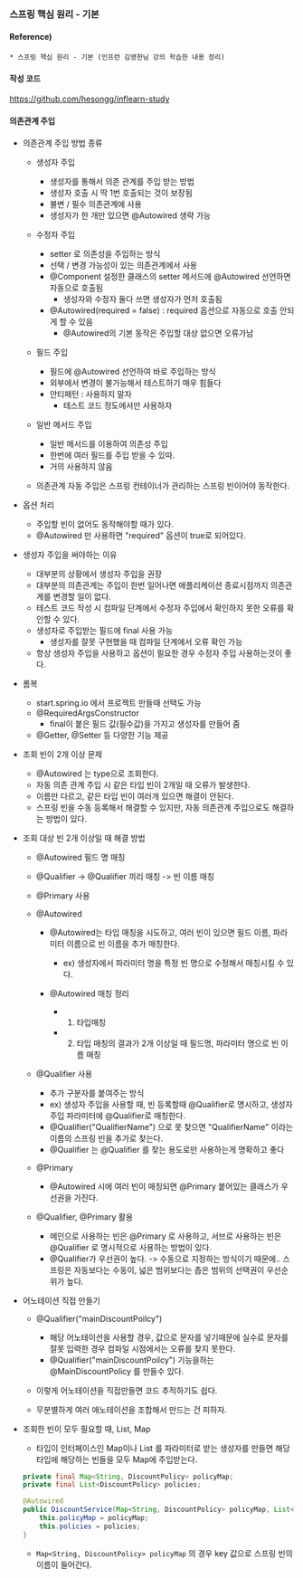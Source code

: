 ### 스프링 핵심 원리 - 기본 

#### Reference) 
	* 스프링 핵심 원리 - 기본 (인프런 김영한님 강의 학습한 내용 정리)

#### 작성 코드
https://github.com/hesongg/inflearn-study

#### 의존관계 주입

- 의존관계 주입 방법 종류
	- 생성자 주입
		- 생성자를 통해서 의존 관계를 주입 받는 방법
		- 생성자 호출 시 딱 1번 호출되는 것이 보장됨
		- 불변 / 필수 의존관계에 사용
		- 생성자가 한 개만 있으면 @Autowired 생략 가능
		
	- 수정자 주입
		- setter 로 의존성을 주입하는 방식
		- 선택 / 변경 가능성이 있는 의존관계에서 사용
		- @Component 설정한 클래스의 setter 메서드에 @Autowired 선언하면 자동으로 호출됨
			- 생성자와 수정자 둘다 쓰면 생성자가 먼저 호출됨
		- @Autowired(required = false) : required 옵션으로 자동으로 호출 안되게 할 수 있음
			- @Autowired의 기본 동작은 주입할 대상 없으면 오류가남
		
	- 필드 주입
		- 필드에 @Autowired 선언하여 바로 주입하는 방식
		- 외부에서 변경이 불가능해서 테스트하기 매우 힘들다
		- 안티패턴 : 사용하지 말자
			- 테스트 코드 정도에서만 사용하자
		
	- 일반 메서드 주입
		- 일반 메서드를 이용하여 의존성 주입
		- 한번에 여러 필드를 주입 받을 수 있따.
		- 거의 사용하지 않음
		
	- 의존관계 자동 주입은 스프링 컨테이너가 관리하는 스프링 빈이어야 동작한다.
	
	
- 옵션 처리
	- 주입할 빈이 없어도 동작해야할 때가 있다.
	- @Autowired 만 사용하면 "required" 옵션이 true로 되어있다.
	

- 생성자 주입을 써야하는 이유
	- 대부분의 상황에서 생성자 주입을 권장
	- 대부분의 의존관계는 주입이 한번 일어나면 애플리케이션 종료시점까지 의존관계를 변경할 일이 없다.
	- 테스트 코드 작성 시 컴파일 단계에서 수정자 주입에서 확인하지 못한 오류를 확인할 수 있다.
	- 생성자로 주입받는 필드에 final 사용 가능
		- 생성자를 잘못 구현했을 때 컴파일 단계에서 오류 확인 가능
	- 항상 생성자 주입을 사용하고 옵션이 필요한 경우 수정자 주입 사용하는것이 좋다.


- 롬복
	- start.spring.io 에서 프로젝트 만들때 선택도 가능
	- @RequiredArgsConstructor
		- final이 붙은 필드 값(필수값)을 가지고 생성자를 만들어 줌
	- @Getter, @Setter 등 다양한 기능 제공


- 조회 빈이 2개 이상 문제
	- @Autowired 는 type으로 조회한다.
	- 자동 의존 관계 주입 시 같은 타입 빈이 2개일 때 오류가 발생한다.
	- 이름만 다르고, 같은 타입 빈이 여러개 있으면 해결이 안된다.
	- 스프링 빈을 수동 등록해서 해결할 수 있지만, 자동 의존관계 주입으로도 해결하는 방법이 있다.

- 조회 대상 빈 2개 이상일 때 해결 방법
	- @Autowired 필드 명 매칭
	- @Qualifier -> @Qualifier 끼리 매칭 -> 빈 이름 매칭
	- @Primary 사용
	
	- @Autowired
		- @Autowired는 타입 매칭을 시도하고, 여러 빈이 있으면 필드 이름, 파라미터 이름으로 빈 이름을 추가 매칭한다.
			- ex) 생성자에서 파라미터 명을 특정 빈 명으로 수정해서 매칭시킬 수 있다.
		
		- @Autowired 매칭 정리
			- 1. 타입매칭
			- 2. 타입 매칭의 결과가 2개 이상일 때 필드명, 파라미터 명으로 빈 이름 매칭
	
	- @Qualifier 사용
		- 추가 구분자를 붙여주는 방식
		- ex) 생성자 주입을 사용할 때, 빈 등록할때 @Qualifier로 명시하고, 생성자 주입 파라미터에 @Qualifier로 매칭한다.
		- @Qualifier("QualifierName") 으로 못 찾으면 "QualifierName" 이라는 이름의 스프링 빈을 추가로 찾는다.
		- @Qualifier 는 @Qualifier 를 찾는 용도로만 사용하는게 명확하고 좋다
	
	- @Primary
		- @Autowired 시에 여러 빈이 매칭되면 @Primary 붙어있는 클래스가 우선권을 가진다.
	
	
	- @Qualifier, @Primary 활용
		- 메인으로 사용하는 빈은 @Primary 로 사용하고, 서브로 사용하는 빈은 @Qualifier 로 명시적으로 사용하는 방법이 있다.
		- @Qualifier가 우선권이 높다. -> 수동으로 지정하는 방식이기 때문에.. 스프링은 자동보다는 수동이, 넓은 범위보다는 좁은 범위의 선택권이 우선순위가 높다.
	

- 어노테이션 직접 만들기
	- @Qualifier("mainDiscountPoilcy")
		- 해당 어노테이션을 사용할 경우, 값으로 문자를 넣기때문에 실수로 문자를 잘못 입력한 경우 컴파일 시점에서는 오류를 찾지 못한다.
		- @Qualifier("mainDiscountPoilcy") 기능을하는 @MainDiscountPolicy 를 만들수 있다.
	- 이렇게 어노테이션을 직접만들면 코드 추적하기도 쉽다.

	- 무분별하게 여러 애노테이션을 조합해서 만드는 건 피하자.


- 조회한 빈이 모두 필요할 때, List, Map
	- 타입이 인터페이스인 Map이나 List 를 파라미터로 받는 생성자를 만들면 해당 타입에 해당하는 빈들을 모두 Map에 주입받는다.
	
	```java
	private final Map<String, DiscountPolicy> policyMap;
	private final List<DiscountPolicy> policies;

	@Autowired
	public DiscountService(Map<String, DiscountPolicy> policyMap, List<DiscountPolicy> policies) {
		this.policyMap = policyMap;
		this.policies = policies;
	}
	```
	
	- ```Map<String, DiscountPolicy> policyMap``` 의 경우 key 값으로 스프링 빈의 이름이 들어간다.


